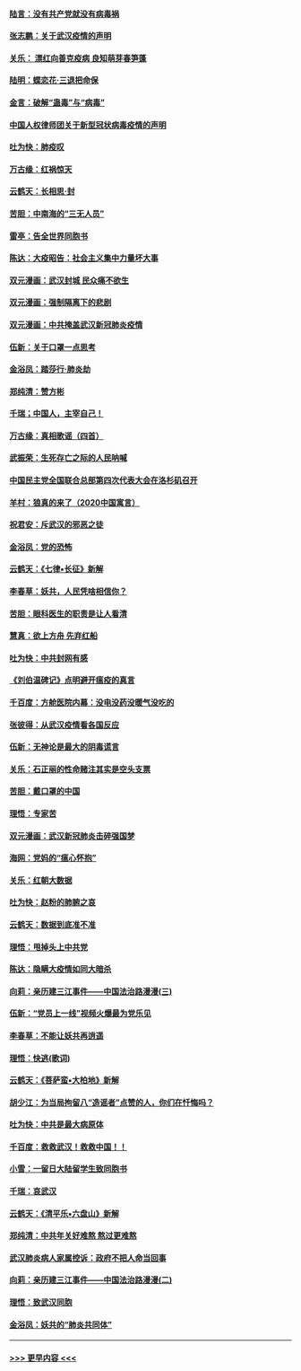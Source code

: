 #### [陆言：没有共产党就没有病毒祸](../pages/nsc993/n11868232.md?t=02141444) 
#### [张志鹏：关于武汉疫情的声明](../pages/nsc993/n11867182.md?t=02141444) 
#### [关乐： 漂红向善克疫病 良知萌芽春笋蓬](../pages/nsc993/n11865710.md?t=02141444) 
#### [陆明：蝶恋花‧三退把命保](../pages/nsc993/n11865673.md?t=02141444) 
#### [金言：破解“蛊毒”与“病毒”](../pages/nsc993/n11864103.md?t=02141444) 
#### [中国人权律师团关于新型冠状病毒疫情的声明](../pages/nsc993/n11864249.md?t=02141444) 
#### [吐为快：肺疫叹](../pages/nsc993/n11864027.md?t=02141444) 
#### [万古缘：红祸惊天](../pages/nsc993/n11864079.md?t=02141444) 
#### [云鹤天：长相思‧封](../pages/nsc993/n11864006.md?t=02141444) 
#### [苦胆：中南海的“三无人员”](../pages/nsc993/n11862997.md?t=02141444) 
#### [雷亭：告全世界同胞书](../pages/nsc993/n11862572.md?t=02141444) 
#### [陈达：大疫昭告：社会主义集中力量坏大事](../pages/nsc993/n11859419.md?t=02141444) 
#### [双元漫画：武汉封城 民众痛不欲生](../pages/nsc993/n11859287.md?t=02141444) 
#### [双元漫画：强制隔离下的悲剧](../pages/nsc993/n11859244.md?t=02141444) 
#### [双元漫画：中共掩盖武汉新冠肺炎疫情](../pages/nsc993/n11858249.md?t=02141444) 
#### [伍新：关于口罩一点思考](../pages/nsc993/n11859195.md?t=02141444) 
#### [金浴凤：踏莎行‧肺炎劫](../pages/nsc993/n11858227.md?t=02141444) 
#### [郑纯清：赞方彬](../pages/nsc993/n11856803.md?t=02141444) 
#### [千瑞；中国人，主宰自己！](../pages/nsc993/n11856793.md?t=02141444) 
#### [万古缘：真相歌谣（四首）](../pages/nsc993/n11856263.md?t=02141444) 
#### [武振荣：生死存亡之际的人民呐喊](../pages/nsc993/n11856256.md?t=02141444) 
#### [中国民主党全国联合总部第四次代表大会在洛杉矶召开](../pages/nsc993/n11856344.md?t=02141444) 
#### [羊村：狼真的来了（2020中国寓言）](../pages/nsc993/n11856229.md?t=02141444) 
#### [祝君安：斥武汉的邪恶之徒](../pages/nsc993/n11855861.md?t=02141444) 
#### [金浴凤：党的恐怖](../pages/nsc993/n11855849.md?t=02141444) 
#### [云鹤天：《七律▪长征》新解](../pages/nsc993/n11855479.md?t=02141444) 
#### [李春草：妖共，人民凭啥相信你？](../pages/nsc993/n11855196.md?t=02141444) 
#### [苦胆：眼科医生的职责是让人看清](../pages/nsc993/n11853840.md?t=02141444) 
#### [慧真：欲上方舟 先弃红船](../pages/nsc993/n11853483.md?t=02141444) 
#### [吐为快：中共封网有感](../pages/nsc993/n11852575.md?t=02141444) 
#### [《刘伯温碑记》点明避开瘟疫的真言](../pages/nsc993/n11852128.md?t=02141444) 
#### [千百度：方舱医院内幕：没电没药没暖气没吃的](../pages/nsc993/n11850211.md?t=02141444) 
#### [张彼得：从武汉疫情看各国反应](../pages/nsc993/n11850102.md?t=02141444) 
#### [伍新：无神论是最大的阴毒谎言](../pages/nsc993/n11846129.md?t=02141444) 
#### [关乐：石正丽的性命赌注其实是空头支票](../pages/nsc993/n11846109.md?t=02141444) 
#### [苦胆：戴口罩的中国](../pages/nsc993/n11845576.md?t=02141444) 
#### [理悟：专家苦](../pages/nsc993/n11845564.md?t=02141444) 
#### [双元漫画：武汉新冠肺炎击碎强国梦](../pages/nsc993/n11843320.md?t=02141444) 
#### [海网：党妈的“瘟心怀抱”](../pages/nsc993/n11840740.md?t=02141444) 
#### [关乐：红朝大数据](../pages/nsc993/n11840675.md?t=02141444) 
#### [吐为快：赵粉的肺腑之哀](../pages/nsc993/n11840618.md?t=02141444) 
#### [云鹤天：数据到底准不准](../pages/nsc993/n11840325.md?t=02141444) 
#### [理悟：甩掉头上中共党](../pages/nsc993/n11838826.md?t=02141444) 
#### [陈达：隐瞒大疫情如同大暗杀](../pages/nsc993/n11838771.md?t=02141444) 
#### [向莉：亲历建三江事件——中国法治路漫漫(三)](../pages/nsc993/n11831825.md?t=02141444) 
#### [伍新：“党员上一线”视频火爆最为党乐见](../pages/nsc993/n11838200.md?t=02141444) 
#### [李春草：不能让妖共再逍遥](../pages/nsc993/n11838102.md?t=02141444) 
#### [理悟：快逃(歌词)](../pages/nsc993/n11838083.md?t=02141444) 
#### [云鹤天：《菩萨蛮▪大柏地》新解](../pages/nsc993/n11838059.md?t=02141444) 
#### [胡少江：为当局拘留八“造谣者”点赞的人，你们在忏悔吗？](../pages/nsc993/n11836801.md?t=02141444) 
#### [吐为快：中共是最大病原体](../pages/nsc993/n11836748.md?t=02141444) 
#### [千百度：救救武汉！救救中国！！](../pages/nsc993/n11836145.md?t=02141444) 
#### [小雪：一留日大陆留学生致同胞书](../pages/nsc993/n11834624.md?t=02141444) 
#### [千瑞：哀武汉](../pages/nsc993/n11833647.md?t=02141444) 
#### [云鹤天：《清平乐▪六盘山》新解](../pages/nsc993/n11833611.md?t=02141444) 
#### [郑纯清：中共年关好难熬 熬过更难熬](../pages/nsc993/n11833489.md?t=02141444) 
#### [武汉肺炎病人家属控诉：政府不把人命当回事](../pages/nsc993/n11833205.md?t=02141444) 
#### [向莉：亲历建三江事件——中国法治路漫漫(二)](../pages/nsc993/n11829102.md?t=02141444) 
#### [理悟：致武汉同胞](../pages/nsc993/n11831522.md?t=02141444) 
#### [金浴凤：妖共的“肺炎共同体”](../pages/nsc993/n11829448.md?t=02141444) 

----
#### [ >>> 更早内容 <<< ](../indexes/nsc993-earlier.md)
